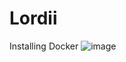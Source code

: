 # Lordii
Installing Docker
![image](https://github.com/LordiiK/Lordii/assets/140788659/13132285-19d8-4f57-b5c5-2930cfe73c6c)
